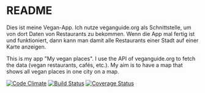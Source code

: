 README
==========

Dies ist meine Vegan-App. Ich nutze veganguide.org als Schnittstelle, um von dort Daten von Restaurants zu bekommen. Wenn die App mal fertig ist und funktioniert, dann kann man damit alle Restaurants einer Stadt auf einer Karte anzeigen.

This is my app "My vegan places". I use the API of veganguide.org to fetch the data (vegan restaurants, cafés, etc.).
My aim is to have a map that shows all vegan places in one city on a map.

[![Code Climate](https://codeclimate.com/github/erdnusskeks/veganapp.png)](https://codeclimate.com/github/erdnusskeks/veganapp)
[![Build Status](https://travis-ci.org/erdnusskeks/veganapp.png?branch=master)](https://travis-ci.org/erdnusskeks/veganapp)
[![Coverage Status](https://coveralls.io/repos/erdnusskeks/veganapp/badge.png)](https://coveralls.io/r/erdnusskeks/veganapp)